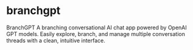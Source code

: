 # branchgpt
BranchGPT A branching conversational AI chat app powered by OpenAI GPT models. Easily explore, branch, and manage multiple conversation threads with a clean, intuitive interface.
